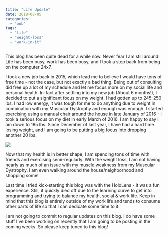 ```yaml
---
title: "Life Update"
date: 2018-08-05
categories: 
  - "oob"
tags: 
  - "life"
  - "weight-loss"
  - "work-in-it"
---
```


This blog has been quite dead for a while now. Never fear I am still around! Life has been busy, work has been busy, and I took a step back from being on the computer 24x7.

I took a new job back in 2015, which lead me to believe I would have tons of free time - not the case, but not exactly a bad thing. Being out of consulting did free up a lot of my schedule and let me focus more on my social life and personal health. In-fact after settling into my new job (About 6 months!), I decided to put a significant focus on my weight. I had gotten up to 245-250 lbs. I had low energy, it was tough for me to do anything due to weight in combination with my Muscular Dystrophy and enough was enough. I started exercising using a manual chair around the house in late January of 2016 - I took a serious focus on my diet in early March of 2016. I am happy to say I am down to 185 lbs. Since December of last year, I have had a hard time losing weight, and I am going to be putting a big focus into dropping another 20 lbs.

![](/mattblogsit-dev/assets/images/beforeafter-1024x675.png)

Now that my health is in better shape, I am spending tons of time with friends and exercising semi-regularly. With the weight loss, I am not having nearly as much of an issue with my muscle weakness from my Muscular Dystrophy. I am even walking around the house/neighborhood and shopping some!

Last time I tried kick-starting this blog was with the HoloLens - it was a fun experience. Still, it quickly died off due to the learning curve to get into programming and trying to balance my health, social & work life. Keep in mind that this blog is entirely outside of my work life and tends to consume other parts of life so that I can dedicate some time to it.

I am not going to commit to regular updates on this blog. I do have some stuff I've been working on recently that I am going to be posting in the coming weeks. So please keep tuned to this blog!

